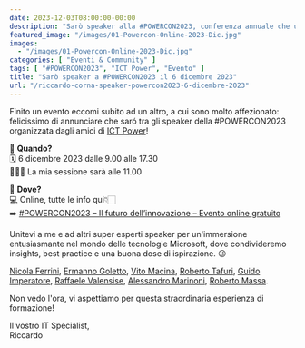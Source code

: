 ```yaml
---
date: 2023-12-03T08:00:00-00:00
description: "Sarò speaker alla #POWERCON2023, conferenza annuale che unisce le menti più brillanti nel campo dell’Information Technology e dell’innovazione."
featured_image: "/images/01-Powercon-Online-2023-Dic.jpg"
images:
  - "/images/01-Powercon-Online-2023-Dic.jpg"
categories: [ "Eventi & Community" ]
tags: [ "#POWERCON2023", "ICT Power", "Evento" ]
title: "Sarò speaker a #POWERCON2023 il 6 dicembre 2023"
url: "/riccardo-corna-speaker-powercon2023-6-dicembre-2023"
---
```

Finito un evento eccomi subito ad un altro, a cui sono molto affezionato: felicissimo di annunciare che saró tra gli speaker della #POWERCON2023 organizzata dagli amici di [ICT Power](https://www.ictpower.it)!

📌 **Quando?**  
🗓️ 6 dicembre 2023 dalle 9.00 alle 17.30  
🙋🏻‍♂️ La mia sessione sarà alle 11.00

📌 **Dove?**  
💻 Online, tutte le info qui👇🏻  
➡️ [#POWERCON2023 – Il futuro dell’innovazione – Evento online gratuito](https://www.ictpower.it/events/powercon2023-il-futuro-dellinnovazione-evento-online-gratuito.htm)

Unitevi a me e ad altri super esperti speaker per un'immersione entusiasmante nel mondo delle tecnologie Microsoft, dove condivideremo insights, best practice e una buona dose di ispirazione. 😉

[Nicola Ferrini](https://www.ictpower.it/author/nic), [Ermanno Goletto](https://www.ictpower.it/author/ermanno), [Vito Macina](https://www.ictpower.it/author/vimaci), [Roberto Tafuri](https://www.ictpower.it/author/tafu), [Guido Imperatore](https://www.ictpower.it/author/guido-imperatore), [Raffaele Valensise](https://www.ictpower.it/author/raffaele-valensise), [Alessandro Marinoni](https://www.ictpower.it/author/alessandro-marinoni), [Roberto Massa](https://www.ictpower.it/author/robimassa).

Non vedo l'ora, vi aspettiamo per questa straordinaria esperienza di formazione!

Il vostro IT Specialist,  
Riccardo